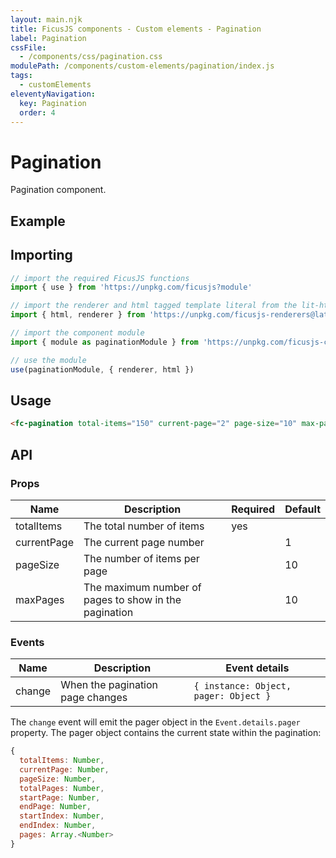 ```yaml
---
layout: main.njk
title: FicusJS components - Custom elements - Pagination
label: Pagination
cssFile:
  - /components/css/pagination.css
modulePath: /components/custom-elements/pagination/index.js
tags:
  - customElements
eleventyNavigation:
  key: Pagination
  order: 4
---
```

# Pagination

Pagination component.

## Example

<fc-pagination total-items="150" current-page="2" page-size="10" max-pages="5"></fc-pagination>

## Importing

```js
// import the required FicusJS functions
import { use } from 'https://unpkg.com/ficusjs?module'

// import the renderer and html tagged template literal from the lit-html library
import { html, renderer } from 'https://unpkg.com/ficusjs-renderers@latest/dist/lit-html.js'

// import the component module
import { module as paginationModule } from 'https://unpkg.com/ficusjs-components@latest/components/custom-elements/pagination/index.js'

// use the module
use(paginationModule, { renderer, html })
```

## Usage

```html
<fc-pagination total-items="150" current-page="2" page-size="10" max-pages="5"></fc-pagination>
```

## API

### Props

| Name | Description | Required | Default |
| --- | --- | --- | --- |
| totalItems | The total number of items | yes |  |
| currentPage | The current page number | | 1 |
| pageSize | The number of items per page | | 10 |
| maxPages | The maximum number of pages to show in the pagination | | 10 |

### Events

| Name | Description | Event details |
| --- | --- | --- |
| change | When the pagination page changes | `{ instance: Object, pager: Object }` |

The `change` event will emit the pager object in the `Event.details.pager` property.
The pager object contains the current state within the pagination:

```js
{
  totalItems: Number,
  currentPage: Number,
  pageSize: Number,
  totalPages: Number,
  startPage: Number,
  endPage: Number,
  startIndex: Number,
  endIndex: Number,
  pages: Array.<Number>
}
```